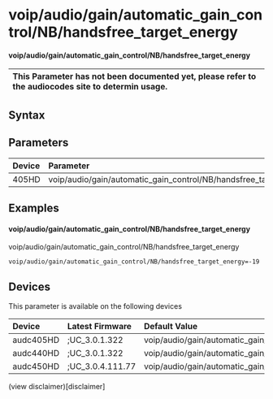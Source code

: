 ﻿---
description: voip/audio/gain/automatic_gain_control/NB/handsfree_target_energy
search: false
---

# voip/audio/gain/automatic_gain_control/NB/handsfree_target_energy

#### voip/audio/gain/automatic_gain_control/NB/handsfree_target_energy


| This Parameter has not been documented yet, please refer to the audiocodes site to determin usage.  | 
| :--- |

## Syntax

## Parameters
|Device|Parameter|value|Description|
|:---|:---|:---|:---|
| 405HD | voip/audio/gain/automatic_gain_control/NB/handsfree_target_energy |  |  |

## Examples
#### voip/audio/gain/automatic_gain_control/NB/handsfree_target_energy

voip/audio/gain/automatic_gain_control/NB/handsfree_target_energy

```
voip/audio/gain/automatic_gain_control/NB/handsfree_target_energy=-19
```

## Devices
This parameter is available on the following devices

| Device | Latest Firmware | Default Value |
|:---|:---|:---|
| audc405HD | ;UC_3.0.1.322 | voip/audio/gain/automatic_gain_control/NB/handsfree_target_energy=-19 
| audc440HD | ;UC_3.0.1.322 | voip/audio/gain/automatic_gain_control/NB/handsfree_target_energy=-19 
| audc450HD | ;UC_3.0.4.111.77 | voip/audio/gain/automatic_gain_control/NB/handsfree_target_energy=-19 

(view disclaimer)[disclaimer]
